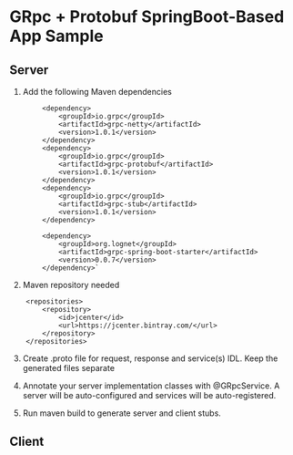 # GRpc + Protobuf SpringBoot-Based App Sample

## Server

1. Add the following Maven dependencies

```
        <dependency>
            <groupId>io.grpc</groupId>
            <artifactId>grpc-netty</artifactId>
            <version>1.0.1</version>
        </dependency>
        <dependency>
            <groupId>io.grpc</groupId>
            <artifactId>grpc-protobuf</artifactId>
            <version>1.0.1</version>
        </dependency>
        <dependency>
            <groupId>io.grpc</groupId>
            <artifactId>grpc-stub</artifactId>
            <version>1.0.1</version>
        </dependency>

        <dependency>
            <groupId>org.lognet</groupId>
            <artifactId>grpc-spring-boot-starter</artifactId>
            <version>0.0.7</version>
        </dependency>`
```
2. Maven repository needed

```
    <repositories>
        <repository>
            <id>jcenter</id>
            <url>https://jcenter.bintray.com/</url>
        </repository>
    </repositories>
```

3. Create .proto file for request, response and service(s) IDL. Keep the
generated files separate

4. Annotate your server implementation classes with @GRpcService. 
A server will be auto-configured and services will be auto-registered.

5. Run maven build to generate server and client stubs.


## Client
